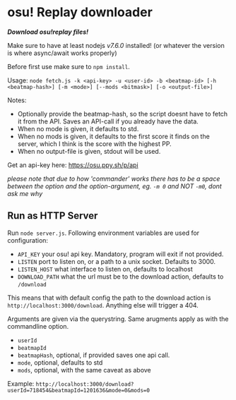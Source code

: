 # osu! Replay downloader
***Download osu!replay files!***

Make sure to have at least nodejs *v7.6.0* installed! (or whatever the version is where async/await works properly)

Before first use make sure to `npm install`.

Usage: `node fetch.js -k <api-key> -u <user-id> -b <beatmap-id> [-h <beatmap-hash>] [-m <mode>] [--mods <bitmask>] [-o <output-file>]`

Notes:
* Optionally provide the beatmap-hash, so the script doesnt have to fetch it from the API. Saves an API-call if you already have the data.
* When no mode is given, it defaults to std.
* When no mods is given, it defaults to the first score it finds on the server, which I think is the score with the highest PP.
* When no output-file is given, stdout will be used.

Get an api-key here: https://osu.ppy.sh/p/api

*please note that due to how 'commander' works there has to be a space between the option and the option-argument, eg. `-m 0` and NOT `-m0`, dont ask me why*

## Run as HTTP Server

Run `node server.js`. Following environment variables are used for configuration:
* `API_KEY` your osu! api key. Mandatory, program will exit if not provided.
* `LISTEN` port to listen on, or a path to a unix socket. Defaults to 3000.
* `LISTEN_HOST` what interface to listen on, defaults to localhost
* `DOWNLOAD_PATH` what the url must be to the download action, defaults to `/download`

This means that with default config the path to the download action is `http://localhost:3000/download`. Anything else will trigger a 404.

Arguments are given via the querystring. Same arugments apply as with the commandline option.
* `userId`
* `beatmapId`
* `beatmapHash`, optional, if provided saves one api call.
* `mode`, optional, defaults to std
* `mods`, optional, with the same caveat as above 

Example: `http://localhost:3000/download?userId=718454&beatmapId=1201636&mode=0&mods=0`